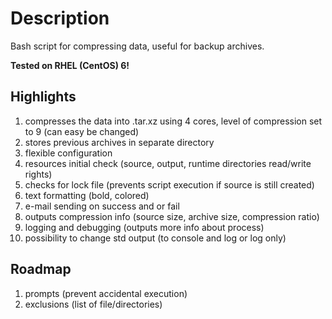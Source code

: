 # Description
Bash script for compressing data, useful for backup archives.

**Tested on RHEL (CentOS) 6!**

## Highlights

1. compresses the data into .tar.xz using 4 cores, level of compression set to 9 (can easy be changed)
2. stores previous archives in separate directory
3. flexible configuration
4. resources initial check (source, output, runtime directories read/write rights)
5. checks for lock file (prevents script execution if source is still created)
6. text formatting (bold, colored)
7. e-mail sending on success and or fail
8. outputs compression info (source size, archive size, compression ratio)
9. logging and debugging (outputs more info about process)
10. possibility to change std output (to console and log or log only)

## Roadmap

1. prompts (prevent accidental execution)
2. exclusions (list of file/directories)
